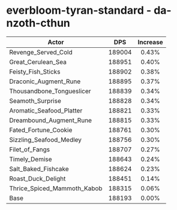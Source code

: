 # everbloom-tyran-standard - da-nzoth-cthun
| Actor | DPS | Increase |
|---|:---:|:---:|
|Revenge_Served_Cold|189004|0.43%|
|Great_Cerulean_Sea|188951|0.40%|
|Feisty_Fish_Sticks|188902|0.38%|
|Draconic_Augment_Rune|188895|0.37%|
|Thousandbone_Tongueslicer|188839|0.34%|
|Seamoth_Surprise|188828|0.34%|
|Aromatic_Seafood_Platter|188821|0.33%|
|Dreambound_Augment_Rune|188815|0.33%|
|Fated_Fortune_Cookie|188761|0.30%|
|Sizzling_Seafood_Medley|188756|0.30%|
|Filet_of_Fangs|188707|0.27%|
|Timely_Demise|188643|0.24%|
|Salt_Baked_Fishcake|188624|0.23%|
|Roast_Duck_Delight|188451|0.14%|
|Thrice_Spiced_Mammoth_Kabob|188315|0.06%|
|Base|188193|0.00%|
